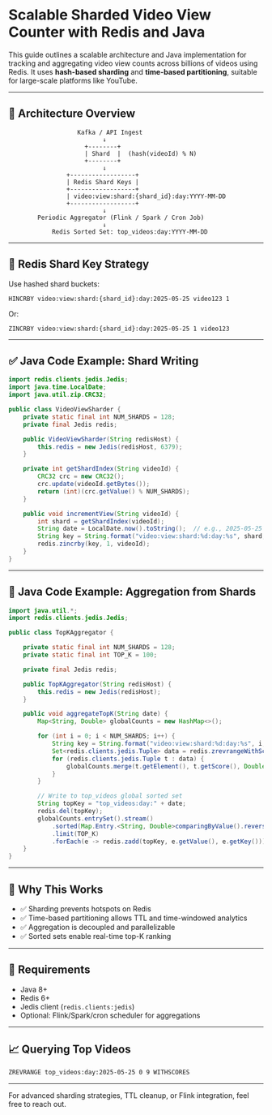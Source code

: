 
# Scalable Sharded Video View Counter with Redis and Java

This guide outlines a scalable architecture and Java implementation for tracking and aggregating video view counts across billions of videos using Redis. It uses **hash-based sharding** and **time-based partitioning**, suitable for large-scale platforms like YouTube.

---

## 📌 Architecture Overview

```
                   Kafka / API Ingest
                          ↓
                     +--------+
                     | Shard  |  (hash(videoId) % N)
                     +--------+
                          ↓
                +------------------+
                | Redis Shard Keys |
                +------------------+
                | video:view:shard:{shard_id}:day:YYYY-MM-DD
                +------------------+
                          ↓
        Periodic Aggregator (Flink / Spark / Cron Job)
                          ↓
            Redis Sorted Set: top_videos:day:YYYY-MM-DD
```

---

## 🔧 Redis Shard Key Strategy

Use hashed shard buckets:
```
HINCRBY video:view:shard:{shard_id}:day:2025-05-25 video123 1
```

Or:
```
ZINCRBY video:view:shard:{shard_id}:day:2025-05-25 1 video123
```

---

## ✅ Java Code Example: Shard Writing

```java
import redis.clients.jedis.Jedis;
import java.time.LocalDate;
import java.util.zip.CRC32;

public class VideoViewSharder {
    private static final int NUM_SHARDS = 128;
    private final Jedis redis;

    public VideoViewSharder(String redisHost) {
        this.redis = new Jedis(redisHost, 6379);
    }

    private int getShardIndex(String videoId) {
        CRC32 crc = new CRC32();
        crc.update(videoId.getBytes());
        return (int)(crc.getValue() % NUM_SHARDS);
    }

    public void incrementView(String videoId) {
        int shard = getShardIndex(videoId);
        String date = LocalDate.now().toString();  // e.g., 2025-05-25
        String key = String.format("video:view:shard:%d:day:%s", shard, date);
        redis.zincrby(key, 1, videoId);
    }
}
```

---

## 🧮 Java Code Example: Aggregation from Shards

```java
import java.util.*;
import redis.clients.jedis.Jedis;

public class TopKAggregator {

    private static final int NUM_SHARDS = 128;
    private static final int TOP_K = 100;

    private final Jedis redis;

    public TopKAggregator(String redisHost) {
        this.redis = new Jedis(redisHost);
    }

    public void aggregateTopK(String date) {
        Map<String, Double> globalCounts = new HashMap<>();

        for (int i = 0; i < NUM_SHARDS; i++) {
            String key = String.format("video:view:shard:%d:day:%s", i, date);
            Set<redis.clients.jedis.Tuple> data = redis.zrevrangeWithScores(key, 0, -1);
            for (redis.clients.jedis.Tuple t : data) {
                globalCounts.merge(t.getElement(), t.getScore(), Double::sum);
            }
        }

        // Write to top_videos global sorted set
        String topKey = "top_videos:day:" + date;
        redis.del(topKey);
        globalCounts.entrySet().stream()
            .sorted(Map.Entry.<String, Double>comparingByValue().reversed())
            .limit(TOP_K)
            .forEach(e -> redis.zadd(topKey, e.getValue(), e.getKey()));
    }
}
```

---

## 🧠 Why This Works

- ✅ Sharding prevents hotspots on Redis
- ✅ Time-based partitioning allows TTL and time-windowed analytics
- ✅ Aggregation is decoupled and parallelizable
- ✅ Sorted sets enable real-time top-K ranking

---

## 🔧 Requirements

- Java 8+
- Redis 6+
- Jedis client (`redis.clients:jedis`)
- Optional: Flink/Spark/cron scheduler for aggregations

---

## 📈 Querying Top Videos

```bash
ZREVRANGE top_videos:day:2025-05-25 0 9 WITHSCORES
```

---

For advanced sharding strategies, TTL cleanup, or Flink integration, feel free to reach out.
